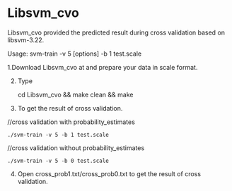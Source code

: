 # Libsvm_cvo
Libsvm_cvo provided the predicted result during cross validation based on libsvm-3.22.


Usage: svm-train -v 5 [options] -b 1 test.scale


1.Download Libsvm_cvo at and prepare your data in scale format.

2. Type

    cd Libsvm_cvo && make clean && make

3. To get the result of cross validation.

//cross validation with probability_estimates

    ./svm-train -v 5 -b 1 test.scale

//cross validation without probability_estimates

    ./svm-train -v 5 -b 0 test.scale

4. Open cross_prob1.txt/cross_prob0.txt to get the result of cross validation.

